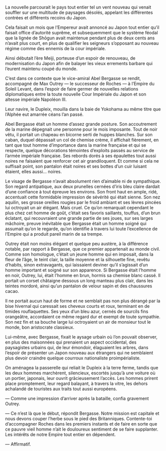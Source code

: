 La nouvelle parcourait le pays tout entier tel un vent nouveau qui venait
souffler sur une multitude de paysages désolés, appelant les différentes
contrées et différents recoins du Japon.

Cela faisait un mois que l’Empereur avait annoncé au Japon tout entier qu’il
faisait office d’autorité suprême, et subsequemment que le système féodal que
la lignée de Shōgun avait maintenue pendant plus de deux cents ans n’avait plus
court, en plus de qualifier les seigneurs s’opposant au nouveau régime comme
des ennemis de la cour impériale.

Ainsi débutait l’ère Meiji, porteuse d’un espoir de renouveau, de modernisation
du Japon afin de balayer les vieux errements barbare qui l’eurent maintenu
coupé du monde.

C’est dans ce contexte que le vice-amiral Abel Bergasse se rendit, accompagné
de Max Outrey — le successeur de Roches — à l’Empire du Soleil Levant, dans
l’espoir de faire germer de nouvelles relations diplomatiques entre la toute
nouvelle Cour Impériale du Japon et son altesse impériale Napoléon III.

Leur navire, le Dupleix, mouilla dans la baie de Yokohama au même titre que
l’Alphée eut amarrée céans l’an passé.

Abel Bergasse était un homme d’assez grande posture. Son accoutrement de la
marine dépegnait une personne pour le mois imposante. Tout de noir vêtu, il
portait un chapeau en bicorne serti de huppes blanches. Sur son caban, duquel
dépassait un col de chemise crème, il affichait fièrement, en tant que tout
homme d’importance dans la marine française et qui se respecte, quelque
décorations témointes d’exploits passés au service de l’armée impériale
française. Ses rebords dorés à ses épaulettes tout aussi noires ne faisaient
que renforcer cet air grandiloquent. Et comme si cela ne suffisait point, son
pantalon était noires et ses bottes d’un cuir luisant étaient, elles aussi…
noires.

Le visage de Bergasse n’avait absolument rien d’aimable ni de sympathique. Son
regard antipatique, aux deux prunelles cernées d’iris bleu claire dardait d’une
confiance à tout épreuve les environs. Son front haut en ample, ridé,
accentuait cette formidable impression de sévérité qui était sienne. Son nez
aquilin, ses grosse oreilles rougies par le froid ambiant et ses lèvres pincées
lui octroyait un air élégant. Mais cruel. Ce qu’on remarquait cependant le plus
chez cet homme de goût, c’était ses favoris saillants, touffus, d’un brun
éclatant, qui recouvraient une grande partie de ses joues, sur ses larges
mâchoire, preuve inévitable que Bergasse était un homme soigné qui assumait
qu’on le regarde, qu’on identifie à travers lui toute l’excellence de l’Empire
qui a produit pareil marin de sa trempe.

Outrey était non moins élégant et quelque peu austère, à la différence notable,
par rapport à Bergasse, que ce premier appartenait au monde civil. Comme son
homologue, c’était un jeune homme qui en imposait, dans la fleur de l’âge,
le teint clair, la taille moyenne et la silhouette fine, revêtu d’habits,
sinon extravagants, qui laissaient deviner qu’il s’agissait d’un homme
important et soigné sur son apparence. Si Bergasse était l’homme en noir,
Outrey, lui, était l’homme en brun, hormis sa chemise blanc cassé.
Il portait un corset châtaigne dessous un long manteau plus clair, dans les
teintes mordoré, ainsi qu’un pantalon de velour sapin et des chaussures cacao.

Il ne portait aucun haut de forme et ne semblait pas non plus dérangé par la
bise hivernal qui caressait ses cheveux courts et roux, terminant en de timides
rouflaquettes. Ses yeux d’un bleu azur, cernés de sourcils fins orangeâtre,
accordaient ce même regard dur et exempt de toute sympathie. Son nez fin et
sa bouche large lui octroyaient un air de monsieur tout le monde, bon
aristocrate classieux.

Lui-même, avec Bergasse, fixait le aysage urbain où l’on pouvait observer,
en plus des maisonnées qui prenaient un aspect occidental, des paysagistes
urbains qui, de leur émondoir, élaguaient les arbres, dans l’espoir de
présenter un Japon nouveau aux étrangers qui ne semblaient plus devoir craindre
quelque courroux nationaliste proimpérialiste.

On aménagea la passerelle qui reliait le Dupleix à la terre ferme, tandis que
les deux hommes marchèrent, silencieux, escortés jusqu’à une voiture où un
portier, japonais, leur ouvrit grâcieusement l’accès. Les hommes prirent place
promptement, leur regard balayant, à travers la vitre, les dehors achalandé
de touristes aux traits tout aussi européens.

— Comme une impression d’arriver après la bataille, confia gravement Outrey.

— Ce n’est là que le début, répondit Bergasse. Notre mission est capitale et
nous devons couper l’herbe sous le pied des Britanniques. Contente-toi
d’accompagner Roches dans les premiers instants et de faire en sorte que ce
pauvre vieil homme n’ait le douloureux sentiment de se faire supplanter. Les
intérêts de notre Empire tout entier en dépendent.

— Affirmatif.
